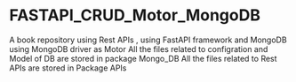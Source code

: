 # FASTAPI_CRUD_Motor_MongoDB
A book repository using Rest APIs , using FastAPI framework and MongoDB using MongoDB driver as Motor
All the files related to configration and Model of DB are stored in package Mongo_DB
All the files related to Rest APIs are stored in Package APIs
